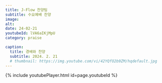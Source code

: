 ```yaml
---
title: J-Flow 찬양팀
subtitle: 수요예배 찬양
image:
alt:
date: 24-02-21
youtubeId: lVA6aIKjMpU
category: praise

caption:
  title: 경배와 찬양
  subtitle: 2024. 2. 21
  # thumbnail: https://img.youtube.com/vi/42YQfO2b9ZM/hqdefault.jpg
---
```


{% include youtubePlayer.html id=page.youtubeId %}
